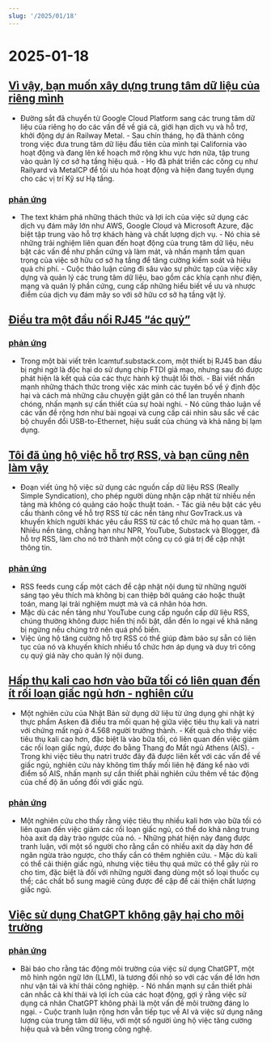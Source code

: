 ```yaml
---
slug: '/2025/01/18'
---
```


# 2025-01-18

## [Vì vậy, bạn muốn xây dựng trung tâm dữ liệu của riêng mình](https://blog.railway.com/p/data-center-build-part-one)

- Đường sắt đã chuyển từ Google Cloud Platform sang các trung tâm dữ liệu của riêng họ do các vấn đề về giá cả, giới hạn dịch vụ và hỗ trợ, khởi động dự án Railway Metal. - Sau chín tháng, họ đã thành công trong việc đưa trung tâm dữ liệu đầu tiên của mình tại California vào hoạt động và đang lên kế hoạch mở rộng khu vực hơn nữa, tập trung vào quản lý cơ sở hạ tầng hiệu quả. - Họ đã phát triển các công cụ như Railyard và MetalCP để tối ưu hóa hoạt động và hiện đang tuyển dụng cho các vị trí Kỹ sư Hạ tầng.

### [phản ứng](https://news.ycombinator.com/item?id=42743019)

- The text khám phá những thách thức và lợi ích của việc sử dụng các dịch vụ đám mây lớn như AWS, Google Cloud và Microsoft Azure, đặc biệt tập trung vào hỗ trợ khách hàng và chất lượng dịch vụ. - Nó chia sẻ những trải nghiệm liên quan đến hoạt động của trung tâm dữ liệu, nêu bật các vấn đề như phần cứng và làm mát, và nhấn mạnh tầm quan trọng của việc sở hữu cơ sở hạ tầng để tăng cường kiểm soát và hiệu quả chi phí. - Cuộc thảo luận cũng đi sâu vào sự phức tạp của việc xây dựng và quản lý các trung tâm dữ liệu, bao gồm các khía cạnh như điện, mạng và quản lý phần cứng, cung cấp những hiểu biết về ưu và nhược điểm của dịch vụ đám mây so với sở hữu cơ sở hạ tầng vật lý.

## [Điều tra một đầu nối RJ45 “ác quỷ”](https://lcamtuf.substack.com/p/investigating-an-evil-rj45-dongle)

### [phản ứng](https://news.ycombinator.com/item?id=42743033)

- Trong một bài viết trên lcamtuf.substack.com, một thiết bị RJ45 ban đầu bị nghi ngờ là độc hại do sử dụng chip FTDI giả mạo, nhưng sau đó được phát hiện là kết quả của các thực hành kỹ thuật lỗi thời. - Bài viết nhấn mạnh những thách thức trong việc xác minh các tuyên bố về ý định độc hại và cách mà những câu chuyện giật gân có thể lan truyền nhanh chóng, nhấn mạnh sự cần thiết của sự hoài nghi. - Nó cũng thảo luận về các vấn đề rộng hơn như bài ngoại và cung cấp cái nhìn sâu sắc về các bộ chuyển đổi USB-to-Ethernet, hiệu suất của chúng và khả năng bị lạm dụng.

## [Tôi đã ủng hộ việc hỗ trợ RSS, và bạn cũng nên làm vậy](https://reedybear.bearblog.dev/ive-been-advocating-for-rss-support-and-you-should-too/)

- Đoạn viết ủng hộ việc sử dụng các nguồn cấp dữ liệu RSS (Really Simple Syndication), cho phép người dùng nhận cập nhật từ nhiều nền tảng mà không có quảng cáo hoặc thuật toán. - Tác giả nêu bật các yêu cầu thành công về hỗ trợ RSS từ các nền tảng như GovTrack.us và khuyến khích người khác yêu cầu RSS từ các tổ chức mà họ quan tâm. - Nhiều nền tảng, chẳng hạn như NPR, YouTube, Substack và Blogger, đã hỗ trợ RSS, làm cho nó trở thành một công cụ có giá trị để cập nhật thông tin.

### [phản ứng](https://news.ycombinator.com/item?id=42746222)

- RSS feeds cung cấp một cách để cập nhật nội dung từ những người sáng tạo yêu thích mà không bị can thiệp bởi quảng cáo hoặc thuật toán, mang lại trải nghiệm mượt mà và cá nhân hóa hơn.
- Mặc dù các nền tảng như YouTube cung cấp nguồn cấp dữ liệu RSS, chúng thường không được hiển thị nổi bật, dẫn đến lo ngại về khả năng bị ngừng nếu chúng trở nên quá phổ biến.
- Việc ủng hộ tăng cường hỗ trợ RSS có thể giúp đảm bảo sự sẵn có liên tục của nó và khuyến khích nhiều tổ chức hơn áp dụng và duy trì công cụ quý giá này cho quản lý nội dung.

## [Hấp thụ kali cao hơn vào bữa tối có liên quan đến ít rối loạn giấc ngủ hơn - nghiên cứu](https://www.nutraingredients-asia.com/Article/2025/01/07/higher-potassium-intake-at-dinner-linked-to-fewer-sleep-disturbances/)

- Một nghiên cứu của Nhật Bản sử dụng dữ liệu từ ứng dụng ghi nhật ký thực phẩm Asken đã điều tra mối quan hệ giữa việc tiêu thụ kali và natri với chứng mất ngủ ở 4.568 người trưởng thành. - Kết quả cho thấy việc tiêu thụ kali cao hơn, đặc biệt là vào bữa tối, có liên quan đến việc giảm các rối loạn giấc ngủ, được đo bằng Thang đo Mất ngủ Athens (AIS). - Trong khi việc tiêu thụ natri trước đây đã được liên kết với các vấn đề về giấc ngủ, nghiên cứu này không tìm thấy mối liên hệ đáng kể nào với điểm số AIS, nhấn mạnh sự cần thiết phải nghiên cứu thêm về tác động của chế độ ăn uống đối với giấc ngủ.

### [phản ứng](https://news.ycombinator.com/item?id=42742161)

- Một nghiên cứu cho thấy rằng việc tiêu thụ nhiều kali hơn vào bữa tối có liên quan đến việc giảm các rối loạn giấc ngủ, có thể do khả năng trung hòa axit dạ dày trào ngược của nó. - Những phát hiện này đang được tranh luận, với một số người cho rằng cần có nhiều axit dạ dày hơn để ngăn ngừa trào ngược, cho thấy cần có thêm nghiên cứu. - Mặc dù kali có thể cải thiện giấc ngủ, nhưng việc tiêu thụ quá mức có thể gây rủi ro cho tim, đặc biệt là đối với những người đang dùng một số loại thuốc cụ thể; các chất bổ sung magiê cũng được đề cập để cải thiện chất lượng giấc ngủ.

## [Việc sử dụng ChatGPT không gây hại cho môi trường](https://andymasley.substack.com/p/individual-ai-use-is-not-bad-for)

### [phản ứng](https://news.ycombinator.com/item?id=42745847)

- Bài báo cho rằng tác động môi trường của việc sử dụng ChatGPT, một mô hình ngôn ngữ lớn (LLM), là tương đối nhỏ so với các vấn đề lớn hơn như vận tải và khí thải công nghiệp. - Nó nhấn mạnh sự cần thiết phải cân nhắc cả khí thải và lợi ích của các hoạt động, gợi ý rằng việc sử dụng cá nhân ChatGPT không phải là một vấn đề môi trường đáng lo ngại. - Cuộc tranh luận rộng hơn vẫn tiếp tục về AI và việc sử dụng năng lượng của trung tâm dữ liệu, với một số người ủng hộ việc tăng cường hiệu quả và bền vững trong công nghệ.

<head>
  <meta property="og:title" content="Vì vậy, bạn muốn xây dựng trung tâm dữ liệu của riêng mình" />
  <meta property="og:type" content="website" />
  <meta property="og:image" content="https://og.cho.sh/api/og/?title=V%C3%AC%20v%E1%BA%ADy%2C%20b%E1%BA%A1n%20mu%E1%BB%91n%20x%C3%A2y%20d%E1%BB%B1ng%20trung%20t%C3%A2m%20d%E1%BB%AF%20li%E1%BB%87u%20c%E1%BB%A7a%20ri%C3%AAng%20m%C3%ACnh&subheading=Th%E1%BB%A9%20B%E1%BA%A3y%2C%2018%20th%C3%A1ng%201%2C%202025%3A%20T%C3%B3m%20t%E1%BA%AFt%20tin%20t%E1%BB%A9c%20v%E1%BB%81%20hacker" />
</head>
